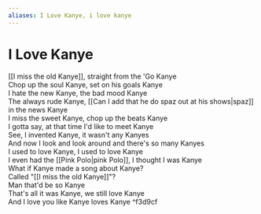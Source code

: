 ```yaml
---
aliases: I Love Kanye, i love kanye
---
```


# I Love Kanye

[[I miss the old Kanye]], straight from the 'Go Kanye  
Chop up the soul Kanye, set on his goals Kanye  
I hate the new Kanye, the bad mood Kanye  
The always rude Kanye, [[Can I add that he do spaz out at his shows|spaz]] in the news Kanye  
I miss the sweet Kanye, chop up the beats Kanye  
I gotta say, at that time I'd like to meet Kanye  
See, I invented Kanye, it wasn't any Kanyes  
And now I look and look around and there's so many Kanyes  
I used to love Kanye, I used to love Kanye  
I even had the [[Pink Polo|pink Polo]], I thought I was Kanye  
What if Kanye made a song about Kanye?  
Called "[[I miss the old Kanye]]"?  
Man that'd be so Kanye  
That's all it was Kanye, we still love Kanye  
And I love you like Kanye loves Kanye ^f3d9cf
